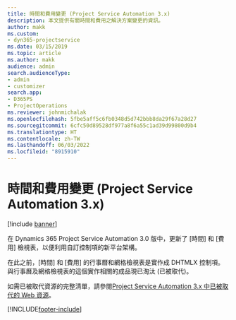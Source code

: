 ```yaml
---
title: 時間和費用變更 (Project Service Automation 3.x)
description: 本文提供有關時間和費用之解決方案變更的資訊。
author: makk
ms.custom:
- dyn365-projectservice
ms.date: 03/15/2019
ms.topic: article
ms.author: makk
audience: admin
search.audienceType:
- admin
- customizer
search.app:
- D365PS
- ProjectOperations
ms.reviewer: johnmichalak
ms.openlocfilehash: 5fbe5aff5c6fb0348d5d742bbb8da29f67a28d27
ms.sourcegitcommit: 6cfc50d89528df977a8f6a55c1ad39d99800d9b4
ms.translationtype: HT
ms.contentlocale: zh-TW
ms.lasthandoff: 06/03/2022
ms.locfileid: "8915910"
---
```

# <a name="time-and-expense-changes-project-service-automation-3x"></a>時間和費用變更 (Project Service Automation 3.x)

[!include [banner](../../includes/psa-now-project-operations.md)]

在 Dynamics 365 Project Service Automation 3.0 版中，更新了 [時間] 和 [費用] 檢視表，以便利用自訂控制項的新平台架構。

在此之前，[時間] 和 [費用] 的行事曆和網格檢視表是實作成 DHTMLX 控制項。 與行事曆及網格檢視表的這個實作相關的成品現已淘汰 (已被取代)。

如需已被取代資源的完整清單，請參閱[Project Service Automation 3.x 中已被取代的 Web 資源](web-resources-deprecated-v3.x.md)。


[!INCLUDE[footer-include](../../includes/footer-banner.md)]
